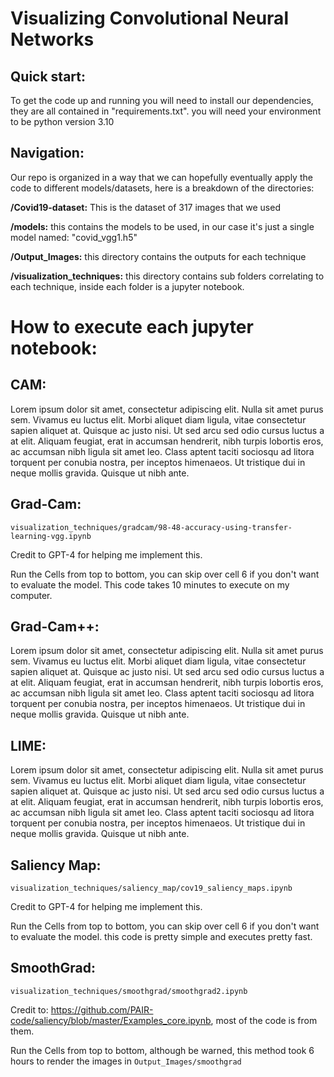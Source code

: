 # Visualizing Convolutional Neural Networks 

## Quick start:
To get the code up and running you will need to install our dependencies, they are all contained in "requirements.txt". you will need your environment to be python version 3.10

## Navigation:
Our repo is organized in a way that we can hopefully eventually apply the code to different models/datasets, here is a breakdown of the directories:

**/Covid19-dataset:** This is the dataset of 317 images that we used

**/models:** this contains the models to be used, in our case it's just a single model named: "covid_vgg1.h5"

**/Output_Images:** this directory contains the outputs for each technique

**/visualization_techniques:** this directory contains sub folders correlating to each technique, inside each folder is a jupyter notebook.


# How to execute each jupyter notebook:

## CAM:
Lorem ipsum dolor sit amet, consectetur adipiscing elit. Nulla sit amet purus sem. Vivamus eu luctus elit. Morbi aliquet diam ligula, vitae consectetur sapien aliquet at. Quisque ac justo nisi. Ut sed arcu sed odio cursus luctus a at elit. Aliquam feugiat, erat in accumsan hendrerit, nibh turpis lobortis eros, ac accumsan nibh ligula sit amet leo. Class aptent taciti sociosqu ad litora torquent per conubia nostra, per inceptos himenaeos. Ut tristique dui in neque mollis gravida. Quisque ut nibh ante.

## Grad-Cam:
`visualization_techniques/gradcam/98-48-accuracy-using-transfer-learning-vgg.ipynb`

Credit to GPT-4 for helping me implement this.

Run the Cells from top to bottom, you can skip over cell 6 if you don't want to evaluate the model. This code takes 10 minutes to execute on my computer.

## Grad-Cam++:
Lorem ipsum dolor sit amet, consectetur adipiscing elit. Nulla sit amet purus sem. Vivamus eu luctus elit. Morbi aliquet diam ligula, vitae consectetur sapien aliquet at. Quisque ac justo nisi. Ut sed arcu sed odio cursus luctus a at elit. Aliquam feugiat, erat in accumsan hendrerit, nibh turpis lobortis eros, ac accumsan nibh ligula sit amet leo. Class aptent taciti sociosqu ad litora torquent per conubia nostra, per inceptos himenaeos. Ut tristique dui in neque mollis gravida. Quisque ut nibh ante.

## LIME:
Lorem ipsum dolor sit amet, consectetur adipiscing elit. Nulla sit amet purus sem. Vivamus eu luctus elit. Morbi aliquet diam ligula, vitae consectetur sapien aliquet at. Quisque ac justo nisi. Ut sed arcu sed odio cursus luctus a at elit. Aliquam feugiat, erat in accumsan hendrerit, nibh turpis lobortis eros, ac accumsan nibh ligula sit amet leo. Class aptent taciti sociosqu ad litora torquent per conubia nostra, per inceptos himenaeos. Ut tristique dui in neque mollis gravida. Quisque ut nibh ante.

## Saliency Map:
`visualization_techniques/saliency_map/cov19_saliency_maps.ipynb`

Credit to GPT-4 for helping me implement this.

Run the Cells from top to bottom, you can skip over cell 6 if you don't want to evaluate the model. this code is pretty simple and executes pretty fast.

## SmoothGrad:
`visualization_techniques/smoothgrad/smoothgrad2.ipynb`

Credit to: https://github.com/PAIR-code/saliency/blob/master/Examples_core.ipynb, most of the code is from them.

Run the Cells from top to bottom, although be warned, this method took 6 hours to render the images in `Output_Images/smoothgrad`